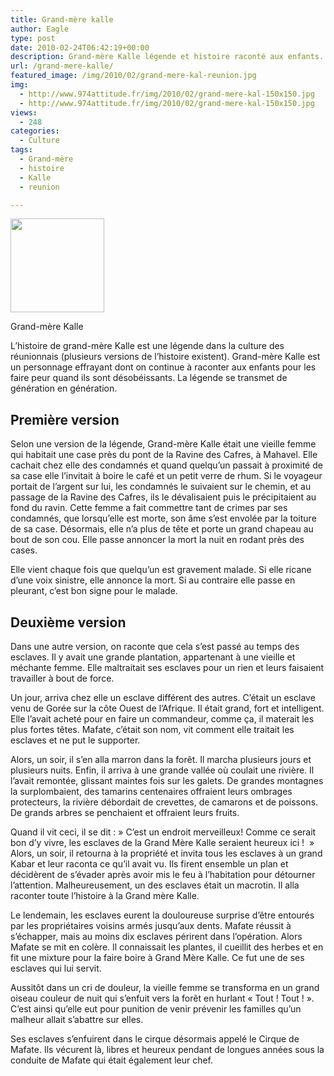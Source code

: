 ```yaml
---
title: Grand-mère kalle
author: Eagle
type: post
date: 2010-02-24T06:42:19+00:00
description: Grand-mère Kalle légende et histoire raconté aux enfants.
url: /grand-mere-kalle/
featured_image: /img/2010/02/grand-mere-kal-reunion.jpg
img:
  - http://www.974attitude.fr/img/2010/02/grand-mere-kal-150x150.jpg
  - http://www.974attitude.fr/img/2010/02/grand-mere-kal-150x150.jpg
views:
  - 248
categories:
  - Culture
tags:
  - Grand-mère
  - histoire
  - Kalle
  - reunion

---
```

<div id="attachment_551" style="width: 160px" class="wp-caption alignright">
  <a href="http://974attitude.fr/grand-mere-kalle/grand-mere-kal/" rel="attachment wp-att-551"><img aria-describedby="caption-attachment-551" src="/img/2010/02/grand-mere-kal-150x150.jpg?resize=150%2C150" alt="" title="grand-mere-kal" width="150" height="150" class="size-thumbnail wp-image-551" data-recalc-dims="1" /></a>
  
  <p id="caption-attachment-551" class="wp-caption-text">
    Grand-mère Kalle
  </p>
</div>


  
L’histoire de grand-mère Kalle est une légende dans la culture des réunionnais (plusieurs versions de l’histoire existent). Grand-mère Kalle est un personnage effrayant dont on continue à raconter aux enfants pour les faire peur quand ils sont désobéissants. La légende se transmet de génération en génération. 

## Première version

Selon une version de la légende, Grand-mère Kalle était une vieille femme qui habitait une case près du pont de la Ravine des Cafres, à Mahavel. Elle cachait chez elle des condamnés et quand quelqu’un passait à proximité de sa case elle l’invitait à boire le café et un petit verre de rhum. Si le voyageur portait de l’argent sur lui, les condamnés le suivaient sur le chemin, et au passage de la Ravine des Cafres, ils le dévalisaient puis le précipitaient au fond du ravin. Cette femme a fait commettre tant de crimes par ses condamnés, que lorsqu’elle est morte, son âme s’est envolée par la toiture de sa case. Désormais, elle n’a plus de tête et porte un grand chapeau au bout de son cou. Elle passe annoncer la mort la nuit en rodant près des cases. 

Elle vient chaque fois que quelqu’un est gravement malade. Si elle ricane d’une voix sinistre, elle annonce la mort. Si au contraire elle passe en pleurant, c’est bon signe pour le malade. 

## Deuxième version

Dans une autre version, on raconte que cela s&rsquo;est passé au temps des esclaves. Il y avait une grande plantation, appartenant à une vieille et méchante femme. Elle maltraitait ses esclaves pour un rien et leurs faisaient travailler à bout de force. 

Un jour, arriva chez elle un esclave différent des autres. C&rsquo;était un esclave venu de Gorée sur la côte Ouest de l&rsquo;Afrique. Il était grand, fort et intelligent. Elle l&rsquo;avait acheté pour en faire un commandeur, comme ça, il materait les plus fortes têtes. Mafate, c&rsquo;était son nom, vit comment elle traitait les esclaves et ne put le supporter. 

Alors, un soir, il s&rsquo;en alla marron dans la forêt. Il marcha plusieurs jours et plusieurs nuits. Enfin, il arriva à une grande vallée où coulait une rivière. Il l&rsquo;avait remontée, glissant maintes fois sur les galets. De grandes montagnes la surplombaient, des tamarins centenaires offraient leurs ombrages protecteurs, la rivière débordait de crevettes, de camarons et de poissons. De grands arbres se penchaient et offraient leurs fruits. 

Quand il vit ceci, il se dit : » C&rsquo;est un endroit merveilleux! Comme ce serait bon d&rsquo;y vivre, les esclaves de la Grand Mère Kalle seraient heureux ici !  » Alors, un soir, il retourna à la propriété et invita tous les esclaves à un grand Kabar et leur raconta ce qu&rsquo;il avait vu. Ils firent ensemble un plan et décidèrent de s&rsquo;évader après avoir mis le feu à l&rsquo;habitation pour détourner l&rsquo;attention. Malheureusement, un des esclaves était un macrotin. Il alla raconter toute l&rsquo;histoire à la Grand mère Kalle. 

Le lendemain, les esclaves eurent la douloureuse surprise d&rsquo;être entourés par les propriétaires voisins armés jusqu&rsquo;aux dents. Mafate réussit à s&rsquo;échapper, mais au moins dix esclaves périrent dans l&rsquo;opération. Alors Mafate se mit en colère. Il connaissait les plantes, il cueillit des herbes et en fit une mixture pour la faire boire à Grand Mère Kalle. Ce fut une de ses esclaves qui lui servit. 

Aussitôt dans un cri de douleur, la vieille femme se transforma en un grand oiseau couleur de nuit qui s&rsquo;enfuit vers la forêt en hurlant « Tout ! Tout ! ». C&rsquo;est ainsi qu&rsquo;elle eut pour punition de venir prévenir les familles qu&rsquo;un malheur allait s&rsquo;abattre sur elles. 

Ses esclaves s&rsquo;enfuirent dans le cirque désormais appelé le Cirque de Mafate. Ils vécurent là, libres et heureux pendant de longues années sous la conduite de Mafate qui était également leur chef.
